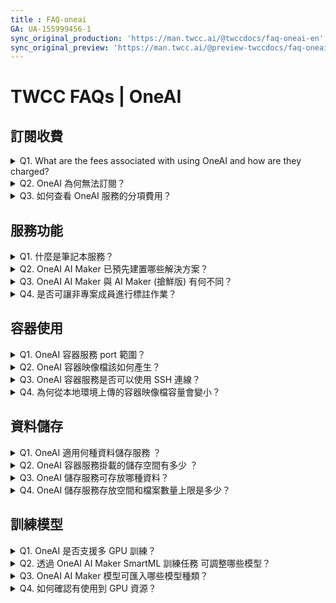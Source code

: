 ```yaml
---
title : FAQ-oneai
GA: UA-155999456-1
sync_original_production: 'https://man.twcc.ai/@twccdocs/faq-oneai-en' 
sync_original_preview: 'https://man.twcc.ai/@preview-twccdocs/faq-oneai-en'
---
```



# TWCC FAQs | OneAI 


## 訂閱收費

<details>

<summary> Q1. What are the fees associated with using OneAI and how are they charged?</summary>

Use of the OneAI service will incur subscription fees, as well as costs associated with using tagging tools, hosting notebooks, training models, performing inference, data storage, and data processing resources.請參閱 OneAI 定價頁了解詳細資訊：

<a href="https://man.twcc.ai/@twsdocs/pricing-zh#%E4%BA%BA%E5%B7%A5%E6%99%BA%E6%85%A7%EF%BC%9AOneAI"><font style={{'background-color':'#008ad8', 'border-radius': '30px', 'padding': '0.3em', 'font-size': '16px'}}><font style={{'color':'white'}}> <b>&nbsp;Enterprise&nbsp;</b></font></font></a> <a href="https://man.twcc.ai/@twccdocs/SJWlN3YDr#%E4%BA%BA%E5%B7%A5%E6%99%BA%E6%85%A7"><font style={{'background-color':'#FF0000', 'border-radius': '30px', 'padding': '0.3em', 'font-size': '16px'}}><font style={{'color':'white'}}> <b>&nbsp;Academic&nbsp;</b></font></font></a> 

</details>


<details>

<summary> Q2. OneAI 為何無法訂閱？</summary>

1. 專案限制：若專案該月到期，或是專案可用額度小於100，將無法訂閱。
2. 身分限制：需租戶管理員才能進行訂閱，租戶使用者將無法訂閱。

請參閱 [<ins>OneAI訂閱政策</ins>](https://man.twcc.ai/@twccdocs/doc-oneai-main-zh/https%3A%2F%2Fman.twcc.ai%2F%40twccdocs%2Foneai-subscription-policy-zh) 了解詳細資訊。

</details>


<details>

<summary> Q3. 如何查看 OneAI 服務的分項費用？</summary>

您可以在會員中心查看 OneAI 的分項費用。從會員中心選擇欲查看的專案，在上方選單選擇「額度用量」，從下拉式清單選取「OneAI」，即可根據商品項目可逐一查看分項費用：


<font style={{'background-color':'#008ad8', 'border-radius': '30px', 'padding': '0.3em', 'font-size': '16px'}}><font style={{'color':'white'}}> <b>&nbsp;Enterprise&nbsp;</b></font></font>


![](https://i.imgur.com/dsFrIcC.png)

<font style={{'background-color':'#FF0000', 'border-radius': '30px', 'padding': '0.3em', 'font-size': '16px'}}><font style={{'color':'white'}}> <b>&nbsp;Academic&nbsp;</b></font></font> 與 Enterprise 步驟雷同，選擇「OneAI」前，需先選擇服務「TWCC」。

</details>


## 服務功能

<details>

<summary> Q1. 什麼是筆記本服務？</summary>

OneAI筆記本服務整合了主流的深度學習框架（TensorFlow、PyTorch、 MXNet）與套件以及支援資料科學語言（Julia、R）與數據分析引擎（Spark）的預置映像檔，是一個彈性、受管的 JupyterLab 互動式協作開發環境。請參閱 [<ins>OneAI筆記本服務</ins>](https://docs.oneai.twcc.ai/s/Z8LdmjL9M#%E7%AD%86%E8%A8%98%E6%9C%AC%E6%9C%8D%E5%8B%99) 了解更多內容。

</details>

<details>

<summary> Q2. OneAI AI Maker 已預先建置哪些解決方案？</summary>

OneAI AI Maker 提供 8 種公用範本可應用在物件偵測、圖像分類、醫學影像、分類問題、回歸問題、行人屬性辨識等領域：YOLOv3、YOLOv4、Nvidia Clara Train 3.0、Nvidia Clara Train 4.0、Scikit-learn: regression、Scikit-learn: classification、Image-classification、PAR。可參閱 [<ins>案例教學</ins>](https://docs.oneai.twcc.ai/s/xKNcU3O5D#%E6%A1%88%E4%BE%8B%E6%95%99%E5%AD%B8) 了解詳細資訊。

</details>

<details>

<summary> Q3. OneAI AI Maker 與 AI Maker (搶鮮版) 有何不同？</summary>

AI Maker (搶鮮版) 功能增加了 整合 MLflow 去管理模型訓練的細節。
1. [<ins>AI Maker (搶鮮版) > MLflow 模型</ins>](https://docs.oneai.twcc.ai/s/3uxGFglX0#%E6%A8%A1%E5%9E%8B%E7%AE%A1%E7%90%86) 可管理模型生命週期。
2. AI Maker (搶鮮版) > 訓練任務中內建的範本訓練模型時，會自動套用 MLflow 來提供更詳盡的 AI/ML 研究過程；使用自定義訓練程式碼需在程式碼中手動配置 [MLflow Logging Function <i class="fa fa-external-link" aria-hidden="true"></i>](https://mlflow.org/docs/latest/tracking.html#logging-functions) ，則可通過 OneAI 的使用者介面統一管理模型。

請參閱 [<ins>OneAI AI Maker (搶鮮版)</ins>](https://docs.oneai.twcc.ai/s/3uxGFglX0#AI-Maker%EF%BC%88%E6%90%B6%E9%AE%AE%E7%89%88%EF%BC%89) 了解詳細資訊。

</details>

<details>

<summary> Q4. 是否可讓非專案成員進行標註作業？</summary>

可透過 [<ins>CVAT 標註工具</ins>](https://docs.oneai.twcc.ai/s/QFn7N5R-H#%E6%A8%99%E8%A8%BB%E5%B7%A5%E5%85%B7) 派發標註作業給非專案成員使用。您須自行提供非專案成員使用：
1. CVAT 標註工具進入點網址如下圖示意：
![](https://i.imgur.com/f2cEHEV.png)
2. CVAT 標註工具的帳號密碼設定方式請參閱 [<ins>操作指南</ins>](https://hackmd.io/@6Na-9uAFTYa8-bo874eWrA/S1mZuWyc5) 以了解相關設定。

</details>


## 容器使用

<details>

<summary> Q1. OneAI 容器服務 port 範圍？</summary>

OneAI 容器服務 提供 Static Port 的範圍 30000-32767。請參閱 [<ins>OneAI容器服務 > 網路設定</ins>](https://docs.oneai.twcc.ai/s/yGbG4JJyi#3-%E7%B6%B2%E8%B7%AF%E8%A8%AD%E5%AE%9A) 了解更多內容。

</details>

<details>

<summary> Q2. OneAI 容器映像檔該如何產生？</summary>

準備好您的容器映像檔即可使用 Docker CLI 來 push 容器映像檔至 OneAI容器映像檔。Docker CLI 詳細資訊至 [Docker官方文件 <i class="fa fa-external-link" aria-hidden="true"></i>](https://docs.docker.com/get-started/#cli-references)查看。

</details>

<details>

<summary> Q3. OneAI 容器服務是否可以使用 SSH 連線？</summary>

依據映像檔來源會限制 SSH 連線。系統內建的 nvidia-official-images 公用映像檔可用 SSH 連線。用戶自行上傳的私人映像檔則依照映像檔內容，若要使用 SSH 連線則建議須在映像檔[安裝sshd相關套件 <i class="fa fa-external-link" aria-hidden="true"></i>](https://docs.docker.com/samples/running_ssh_service/)。OneAI 容器服務 使用 SSH 連線方式請參閱 [<ins>使用手冊</ins>](https://docs.oneai.twcc.ai/s/yGbG4JJyi#%E4%BD%BF%E7%94%A8-SSH-%E7%99%BB%E5%85%A5%E9%80%A3%E7%B7%9A) 以了解操作步驟。

</details>

<details>

<summary> Q4. 為何從本地環境上傳的容器映像檔容量會變小？</summary>

OneAI 容器映像檔會將您上傳的容器映像檔進行壓縮，導致容器映像檔的容量變小，其內容則無影響。

</details>

## 資料儲存

<details>

<summary> Q1. OneAI 適用何種資料儲存服務 ？</summary>

OneAI 使用 [<ins>OneAI 儲存服務</ins>](https://docs.oneai.twcc.ai/s/_F4C_EzEa#%E5%84%B2%E5%AD%98%E6%9C%8D%E5%8B%99) 作為資料儲存、管理的工具，提供安全、可靠與 Amazon S3 相容之儲存服務，也支援第三方工具 (S3 browser)，使得在 OneAI 的服務之間或與其他專案成員分享資料。
</details>

<details>

<summary> Q2. OneAI 容器服務掛載的儲存空間有多少 ？</summary>

建立容器的儲存空間以掛載 OneAI 儲存服務的儲存體的大小為主。
</details>

<details>

<summary> Q3. OneAI 儲存服務可存放哪種資料？</summary>

可存放的資料不限格式、不限類型。
</details>

<details>

<summary> Q4. OneAI 儲存服務存放空間和檔案數量上限是多少？</summary>

OneAI 儲存服務可以存放的總資料量和物件數量無使用上限制。
</details>


## 訓練模型

<details>

<summary> Q1. OneAI 是否支援多 GPU 訓練？</summary>

OneAI AI Maker 公用範本可以自動在多 GPU 中分配深度學習模型和大型訓練集，自定義訓練程式碼需手動調整程式碼調用 GPU，調用方式會依深度學習框架有所不同。

</details>

<details>

<summary> Q2. 透過 OneAI AI Maker SmartML 訓練任務 可調整哪些模型？</summary>

[<ins>SmartML 訓練任務</ins>](https://docs.oneai.twcc.ai/s/QFn7N5R-H#%E8%A8%93%E7%B7%B4%E4%BB%BB%E5%8B%99) 提供 4 種演算法：Bayesian、TPE、Grid、Random，來執行模型訓練的優化策略。若您不是使用公用範本，須在訓練程式碼中，使用 `os.environ` 來[<ins>手動配置變數設定</ins>](https://docs.oneai.twcc.ai/s/QFn7N5R-H#23-%E8%A8%AD%E5%AE%9A%E8%B6%85%E5%8F%83%E6%95%B8)，可調整超參數、模型種類等，更多資訊可參考[<ins>公用範本 image-classification 案例教學</ins>](https://docs.oneai.twcc.ai/s/6FCAc5sdI#AI-Maker-%E6%A1%88%E4%BE%8B%E6%95%99%E5%AD%B8---%E5%BD%B1%E5%83%8F%E5%88%86%E9%A1%9E%E6%A8%A1%E5%9E%8B%E6%87%89%E7%94%A8)的設定。

</details>

<details>

<summary> Q3. OneAI AI Maker 模型可匯入哪些模型種類？</summary>

OneAI 模型可存放不限種類的模型。在匯入前，您須將模型打包成 ZIP 檔並上傳到 OneAI 儲存服務。可參閱 [<ins>AI Maker 模型</ins>](https://docs.oneai.twcc.ai/s/QFn7N5R-H#%E6%A8%A1%E5%9E%8B) 了解詳細資訊。

</details>

<details>

<summary> Q4. 如何確認有使用到 GPU 資源？</summary>

- OneAI 筆記本服務、容器服務、推論服務 所使用到的運算資源可透過 [<ins>OneAI 資源監控</ins>](https://docs.oneai.twcc.ai/s/gEQO9lvF8) 檢視。
- OneAI 訓練任務可查詢 7 天內的運算資源情形，請洽詢客服查詢並取得監控資料。

</details>